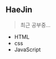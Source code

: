 ## HaeJin

> 최근 공부중...
- HTML 
- css 
- JavaScript 

<!---
KHyan/KHyan is a ✨ special ✨ repository because its `README.md` (this file) appears on your GitHub profile.
You can click the Preview link to take a look at your changes.
--->
